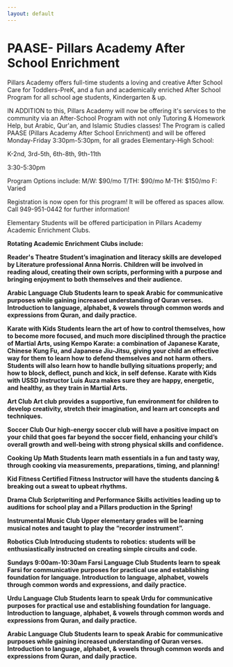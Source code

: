 ```yaml
---
layout: default
---
```


# PAASE- Pillars Academy After School Enrichment

Pillars Academy offers full-time students a loving and creative After School Care for Toddlers-PreK, and a fun and academically enriched After School Program for all school age students, Kindergarten & up.

IN ADDITION to this, Pillars Academy will now be offering it's services to the community via an After-School Program with not only Tutoring & Homework Help, but Arabic, Qur'an, and Islamic Studies classes! The Program is called PAASE (Pillars Academy After School Enrichment) and will be offered Monday-Friday 3:30pm-5:30pm, for all grades Elementary-High School: 

K-2nd, 3rd-5th, 6th-8th, 9th-11th

3:30-5:30pm

Program Options include:
M/W:  $90/mo
T/TH: $90/mo
M-TH: $150/mo
F:    Varied

Registration is now open for this program! It will be offered as spaces allow. Call 949-951-0442 for further information! 

Elementary Students will be offered participation in Pillars Academy Academic Enrichment Clubs.

<b> Rotating Academic Enrichment Clubs include:<b/>

Reader's Theatre 
Student’s imagination and literacy skills are developed by Literature professional Anna Norris. Children will be involved in reading aloud, creating their own scripts, performing with a purpose and bringing enjoyment to both themselves and their audience.  

Arabic Language Club
Students learn to speak Arabic for communicative purposes while gaining increased understanding of Quran verses. Introduction to language, alphabet, & vowels through common words and expressions from Quran, and daily practice. 

Karate with Kids
Students learn the art of how to control themselves, how to become more focused, and much more disciplined through the practice of Martial Arts, using Kempo Karate: a combination of Japanese Karate, Chinese Kung Fu, and Japanese Jiu-Jitsu, giving your child an effective way for them to learn how to defend themselves and not harm others. Students will also learn how to handle bullying situations properly; and how to block, deflect, punch and kick, in self defense. Karate with Kids with USSD instructor Luis Auza makes sure they are happy, energetic, and healthy, as they train in Martial Arts.

Art Club
Art club provides a supportive, fun environment for children to develop creativity, stretch their imagination, and learn art concepts and techniques.

Soccer Club
Our high-energy soccer club will have a positive impact on your child that goes far beyond the soccer field, enhancing your child’s overall growth and well-being with strong physical skills and confidence.   

Cooking Up Math
Students learn math essentials in a fun and tasty way, through cooking via measurements, preparations, timing, and planning!

Kid Fitness 
Certified Fitness Instructor will have the students dancing & breaking out a sweat to upbeat rhythms.  

Drama Club
Scriptwriting and Performance Skills activities leading up to auditions for school play and a Pillars production in the Spring! 
 
Instrumental Music Club
Upper elementary grades will be learning musical notes and taught to play the “recorder instrument”.

Robotics Club 
Introducing students to robotics: students will be enthusiastically instructed on creating simple circuits and code. 

Sundays 9:00am-10:30am
Farsi Language Club
Students learn to speak Farsi for communicative purposes for practical use and establishing foundation for language. Introduction to language, alphabet, vowels through common words and expressions, and daily practice.

Urdu Language Club
Students learn to speak Urdu for communicative purposes for practical use and establishing foundation for language. Introduction to language, alphabet, & vowels through common words and expressions from Quran, and daily practice. 

Arabic Language Club
Students learn to speak Arabic for communicative purposes while gaining increased understanding of Quran verses. Introduction to language, alphabet, & vowels through common words and expressions from Quran, and daily practice. 
